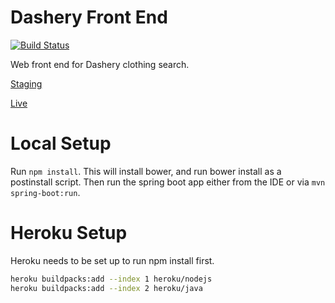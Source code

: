 # Dashery Front End

[![Build Status](https://travis-ci.org/Cowbacca/dashery-front-end.svg?branch=master)](https://travis-ci.org/Cowbacca/dashery-front-end)

Web front end for Dashery clothing search.

[Staging](https://dashery-front-end-staging.herokuapp.com/)

[Live](http://www.dashery.co.uk)

# Local Setup

Run `npm install`.  This will install bower, and run bower install as a postinstall script.  Then run the spring boot app either from the IDE or via `mvn spring-boot:run`.

# Heroku Setup

Heroku needs to be set up to run npm install first.

```bash
heroku buildpacks:add --index 1 heroku/nodejs
heroku buildpacks:add --index 2 heroku/java
```
